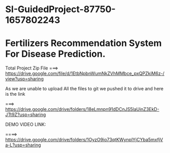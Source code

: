 # SI-GuidedProject-87750-1657802243
# Fertilizers Recommendation System For Disease Prediction.

Total Project Zip File
===> https://drive.google.com/file/d/1EtbNpbnWumNkZVhMMbce_pxQPZkiM6z-/view?usp=sharing

As we are unable to upload All the files to git we pushed it to drive and here is the link

===> https://drive.google.com/drive/folders/18eLmnpn91dDCnJS5laUinZ3EkD-JTt9Z?usp=sharing

DEMO VIDEO LINK:

====> https://drive.google.com/drive/folders/1OyzO9io73qtKWynplYjCYba5mxfjVa-L?usp=sharing
